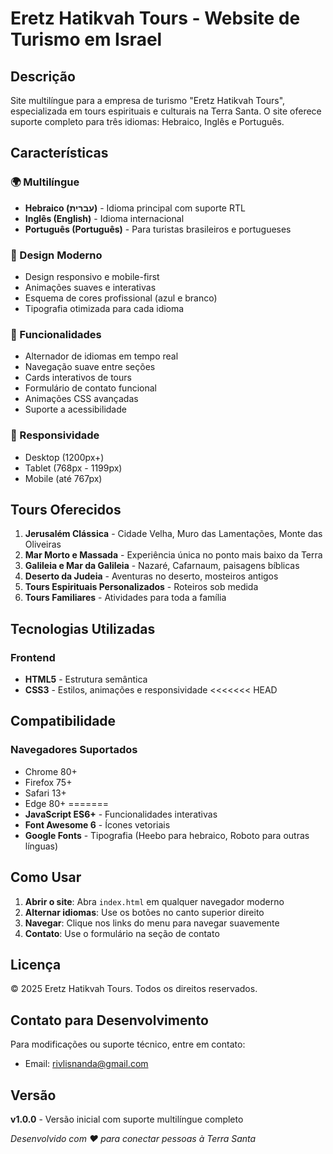 # Eretz Hatikvah Tours - Website de Turismo em Israel

## Descrição
Site multilíngue para a empresa de turismo "Eretz Hatikvah Tours", especializada em tours espirituais e culturais na Terra Santa. O site oferece suporte completo para três idiomas: Hebraico, Inglês e Português.

## Características

### 🌍 Multilíngue
- **Hebraico (עברית)** - Idioma principal com suporte RTL
- **Inglês (English)** - Idioma internacional
- **Português (Português)** - Para turistas brasileiros e portugueses

### 🎨 Design Moderno
- Design responsivo e mobile-first
- Animações suaves e interativas
- Esquema de cores profissional (azul e branco)
- Tipografia otimizada para cada idioma

### 🚀 Funcionalidades
- Alternador de idiomas em tempo real
- Navegação suave entre seções
- Cards interativos de tours
- Formulário de contato funcional
- Animações CSS avançadas
- Suporte a acessibilidade

### 📱 Responsividade
- Desktop (1200px+)
- Tablet (768px - 1199px)
- Mobile (até 767px)

## Tours Oferecidos

1. **Jerusalém Clássica** - Cidade Velha, Muro das Lamentações, Monte das Oliveiras
2. **Mar Morto e Massada** - Experiência única no ponto mais baixo da Terra
3. **Galileia e Mar da Galileia** - Nazaré, Cafarnaum, paisagens bíblicas
4. **Deserto da Judeia** - Aventuras no deserto, mosteiros antigos
5. **Tours Espirituais Personalizados** - Roteiros sob medida
6. **Tours Familiares** - Atividades para toda a família

## Tecnologias Utilizadas

### Frontend
- **HTML5** - Estrutura semântica
- **CSS3** - Estilos, animações e responsividade
<<<<<<< HEAD

## Compatibilidade

### Navegadores Suportados
- Chrome 80+
- Firefox 75+
- Safari 13+
- Edge 80+
=======
- **JavaScript ES6+** - Funcionalidades interativas
- **Font Awesome 6** - Ícones vetoriais
- **Google Fonts** - Tipografia (Heebo para hebraico, Roboto para outras línguas)

## Como Usar

1. **Abrir o site**: Abra `index.html` em qualquer navegador moderno
2. **Alternar idiomas**: Use os botões no canto superior direito
3. **Navegar**: Clique nos links do menu para navegar suavemente
4. **Contato**: Use o formulário na seção de contato

## Licença

© 2025 Eretz Hatikvah Tours. Todos os direitos reservados.

## Contato para Desenvolvimento

Para modificações ou suporte técnico, entre em contato:
- Email: rivlisnanda@gmail.com

## Versão
**v1.0.0** - Versão inicial com suporte multilíngue completo

*Desenvolvido com ❤️ para conectar pessoas à Terra Santa*
